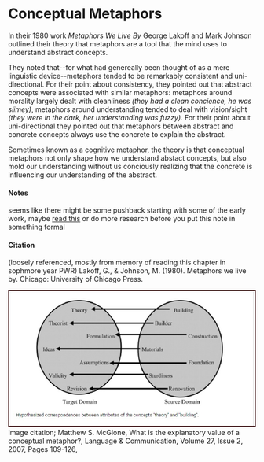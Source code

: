 # Conceptual Metaphors

In their 1980 work _Metaphors We Live By_ George Lakoff and Mark Johnson outlined their theory that metaphors are a tool that the mind uses to understand abstract concepts. 

They noted that--for what had genereally been thought of as a mere linguistic device--metaphors tended to be remarkably consistent and uni-directional.
For their point about consistency, they pointed out that abstract concepts were associated with similar metaphors: metaphors around morality largely dealt with cleanliness  _(they had a clean concience, he was slimey)_, metaphors around understanding tended to deal with vision/sight _(they were in the dark, her understanding was fuzzy)._ 
For their point about uni-directional they pointed out that metaphors between abstract and concrete concepts always use the concrete to explain the abstract.  

Sometimes known as a cognitive metaphor, the theory is that conceptual metaphors not only shape how we understand abstact concepts, but also mold our understanding without us conciously realizing that the concrete is influencing our understanding of the abstract. 


#### Notes
seems like there might be some pushback starting with some of the early work, maybe [read this](https://www-sciencedirect-com.ezp-prod1.hul.harvard.edu/science/article/pii/S0271530906000176) or do more research before you put this note in something formal


#### Citation
(loosely referenced, mostly from memory of reading this chapter in sophmore year PWR)
Lakoff, G., & Johnson, M. (1980). Metaphors we live by. Chicago: University of Chicago Press.


![Target Domain, Source Domain ](https://github.com/SageGrey/exp-exp-exp/blob/main/ooooo_mixedMedia/i5_metaphorsTargetSourceDoman.jpg)
image citation; Matthew S. McGlone, What is the explanatory value of a conceptual metaphor?, Language & Communication,
Volume 27, Issue 2, 2007, Pages 109-126,
